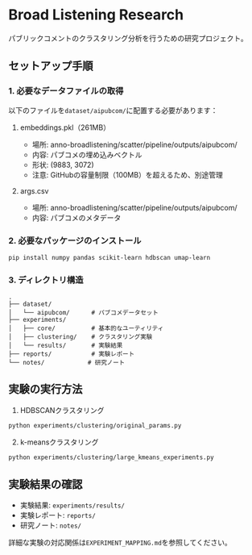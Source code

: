 # Broad Listening Research

パブリックコメントのクラスタリング分析を行うための研究プロジェクト。

## セットアップ手順

### 1. 必要なデータファイルの取得
以下のファイルを`dataset/aipubcom/`に配置する必要があります：

1. embeddings.pkl（261MB）
   - 場所: anno-broadlistening/scatter/pipeline/outputs/aipubcom/
   - 内容: パブコメの埋め込みベクトル
   - 形状: (9883, 3072)
   - 注意: GitHubの容量制限（100MB）を超えるため、別途管理

2. args.csv
   - 場所: anno-broadlistening/scatter/pipeline/outputs/aipubcom/
   - 内容: パブコメのメタデータ

### 2. 必要なパッケージのインストール
```bash
pip install numpy pandas scikit-learn hdbscan umap-learn
```

### 3. ディレクトリ構造
```
.
├── dataset/
│   └── aipubcom/      # パブコメデータセット
├── experiments/
│   ├── core/          # 基本的なユーティリティ
│   ├── clustering/    # クラスタリング実験
│   └── results/       # 実験結果
├── reports/           # 実験レポート
└── notes/            # 研究ノート
```

## 実験の実行方法
1. HDBSCANクラスタリング
```bash
python experiments/clustering/original_params.py
```

2. k-meansクラスタリング
```bash
python experiments/clustering/large_kmeans_experiments.py
```

## 実験結果の確認
- 実験結果: `experiments/results/`
- 実験レポート: `reports/`
- 研究ノート: `notes/`

詳細な実験の対応関係は`EXPERIMENT_MAPPING.md`を参照してください。
